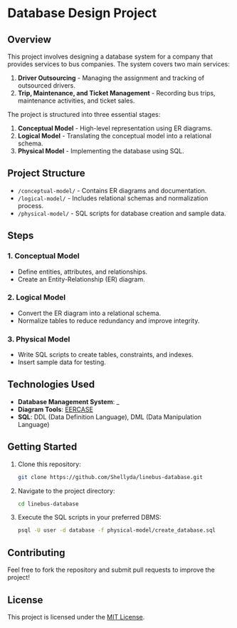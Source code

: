# Database Design Project

## Overview

This project involves designing a database system for a company that provides services to bus companies. The system covers two main services:

1. **Driver Outsourcing** - Managing the assignment and tracking of outsourced drivers.
2. **Trip, Maintenance, and Ticket Management** - Recording bus trips, maintenance activities, and ticket sales.

The project is structured into three essential stages:

1. **Conceptual Model** - High-level representation using ER diagrams.
2. **Logical Model** - Translating the conceptual model into a relational schema.
3. **Physical Model** - Implementing the database using SQL.

## Project Structure

- `/conceptual-model/` - Contains ER diagrams and documentation.
- `/logical-model/` - Includes relational schemas and normalization process.
- `/physical-model/` - SQL scripts for database creation and sample data.

## Steps

### 1. Conceptual Model

- Define entities, attributes, and relationships.
- Create an Entity-Relationship (ER) diagram.

### 2. Logical Model

- Convert the ER diagram into a relational schema.
- Normalize tables to reduce redundancy and improve integrity.

### 3. Physical Model

- Write SQL scripts to create tables, constraints, and indexes.
- Insert sample data for testing.

## Technologies Used

- **Database Management System**: \_
- **Diagram Tools**: [EERCASE](https://sites.google.com/a/cin.ufpe.br/eercase)
- **SQL**: DDL (Data Definition Language), DML (Data Manipulation Language)

## Getting Started

1. Clone this repository:
   ```sh
   git clone https://github.com/Shellyda/linebus-database.git
   ```
2. Navigate to the project directory:
   ```sh
   cd linebus-database
   ```
3. Execute the SQL scripts in your preferred DBMS:
   ```sh
   psql -U user -d database -f physical-model/create_database.sql
   ```

## Contributing

Feel free to fork the repository and submit pull requests to improve the project!

## License

This project is licensed under the [MIT License](https://github.com/Shellyda/linebus-database/tree/main?tab=MIT-1-ov-file).
